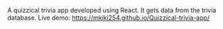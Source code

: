 A quizzical trivia app developed using React. It gets data from the trivia database.
Live demo: https://mkiki254.github.io/Quizzical-trivia-app/